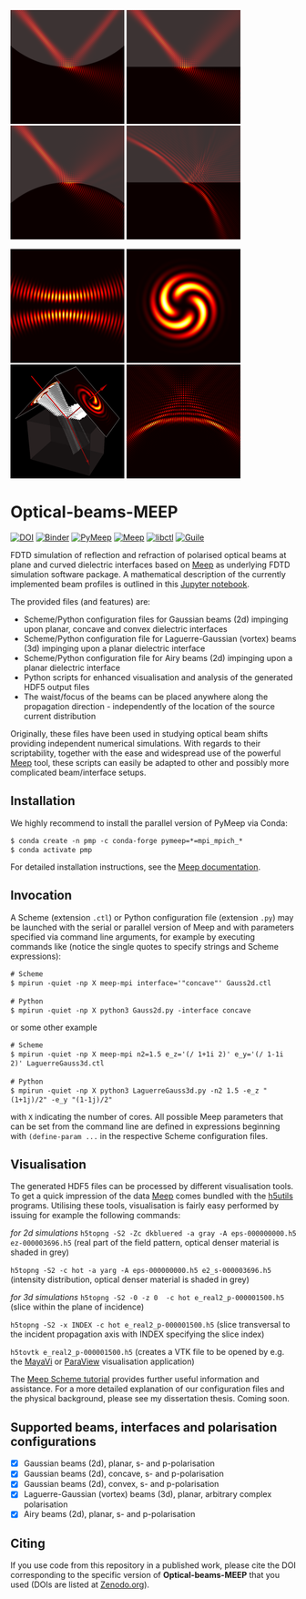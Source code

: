 ![concave](scripts/Gauss_2d/img/concave_intensity_cropped_rotated_resized.png)
![planar](scripts/Gauss_2d/img/planar_intensity_cropped_rotated_resized.png)
![convex](scripts/Gauss_2d/img/convex_intensity_cropped_rotated_resized.png)
![Airy](scripts/Airy_2d/img/Airy_beam_M_0_W_4_scattering.png)

![snap](scripts/Laguerre_Gauss_3d/img/vortex_beam_m_2_longitudinal_resized.png)
![snap](scripts/Laguerre_Gauss_3d/img/vortex_beam_m_2_transverse_resized.png)
![snap](scripts/Laguerre_Gauss_3d/img/vortex_beam_m_2_3d_half_resized.png)
![Airy](scripts/Airy_2d/img/Airy_beam_M_0_W_4_free_space.png)

# Optical-beams-MEEP
[![DOI](https://zenodo.org/badge/91711821.svg)](https://zenodo.org/badge/latestdoi/91711821)
[![Binder](https://mybinder.org/badge_logo.svg)](https://mybinder.org/v2/gh/DanielKotik/Optical-beams-MEEP/master?filepath=beam_profiles.ipynb)
[![PyMeep](https://img.shields.io/badge/PyMeep-1.12.0-success)](https://img.shields.io/badge/PyMeep-1.12.0-success)
[![Meep](https://img.shields.io/badge/Meep-1.7.0-success)](https://github.com/NanoComp/meep)
[![libctl](https://img.shields.io/badge/libctl-4.1.4-success)](https://github.com/NanoComp/libctl/)
[![Guile](https://img.shields.io/badge/Guile-2.2.3--4-success)](https://www.gnu.org/software/guile/)

FDTD simulation of reflection and refraction of polarised optical beams at plane and curved dielectric interfaces based on [Meep](https://github.com/stevengj/meep) as underlying FDTD simulation software package. A mathematical description of the currently implemented beam profiles is outlined in this [Jupyter notebook](https://github.com/DanielKotik/Optical-beams-MEEP/blob/master/beam_profiles.ipynb).

The provided files (and features) are:
*   Scheme/Python configuration files for Gaussian beams (2d) impinging upon planar, concave and convex dielectric interfaces
*   Scheme/Python configuration file for Laguerre-Gaussian (vortex) beams (3d) impinging upon a planar dielectric interface
*   Scheme/Python configuration file for Airy beams (2d) impinging upon a planar dielectric interface
*   Python scripts for enhanced visualisation and analysis of the generated HDF5 output files
*   The waist/focus of the beams can be placed anywhere along the propagation direction - independently of the location of the source current distribution

Originally, these files have been used in studying optical beam shifts providing independent numerical simulations. With regards to their scriptability, together with the ease and widespread use of the powerful [Meep](https://github.com/stevengj/meep) tool, these scripts can easily be adapted to other and possibly more complicated beam/interface setups.

## Installation
We highly recommend to install the parallel version of PyMeep via Conda:

```shell
$ conda create -n pmp -c conda-forge pymeep=*=mpi_mpich_*
$ conda activate pmp
```

For detailed installation instructions, see the [Meep documentation](https://meep.readthedocs.io/en/latest/Installation/#conda-packages).

## Invocation
A Scheme (extension ``.ctl``) or Python configuration file (extension `.py`) may be launched with the serial or parallel version of Meep and with parameters specified via command line arguments, for example by executing commands like (notice the single quotes to specify strings and Scheme expressions):

```shell
# Scheme
$ mpirun -quiet -np X meep-mpi interface='"concave"' Gauss2d.ctl

# Python
$ mpirun -quiet -np X python3 Gauss2d.py -interface concave
```

or some other example

```shell
# Scheme
$ mpirun -quiet -np X meep-mpi n2=1.5 e_z='(/ 1+1i 2)' e_y='(/ 1-1i 2)' LaguerreGauss3d.ctl

# Python
$ mpirun -quiet -np X python3 LaguerreGauss3d.py -n2 1.5 -e_z "(1+1j)/2" -e_y "(1-1j)/2"
```

with ``X`` indicating the number of cores. All possible Meep parameters that can be set from the command line are
defined in expressions beginning with ``(define-param ...`` in the respective Scheme configuration files.

## Visualisation
The generated HDF5 files can be processed by different visualisation tools. To get a quick impression of the data
[Meep](https://github.com/stevengj/meep) comes bundled with the [h5utils](https://github.com/stevengj/h5utils)
programs. Utilising these tools, visualisation is fairly easy performed by issuing for example the following commands:

_for 2d simulations_
``h5topng -S2 -Zc dkbluered -a gray -A eps-000000000.h5 ez-000003696.h5`` (real part of the field pattern, optical
denser material is shaded in grey)

``h5topng -S2 -c hot -a yarg -A eps-000000000.h5 e2_s-000003696.h5`` (intensity distribution, optical
denser material is shaded in grey)

_for 3d simulations_
``h5topng -S2 -0 -z 0  -c hot e_real2_p-000001500.h5`` (slice within the plane of incidence)

``h5topng -S2 -x INDEX -c hot e_real2_p-000001500.h5`` (slice transversal to the incident propagation axis with INDEX specifying the slice index)

``h5tovtk e_real2_p-000001500.h5`` (creates a VTK file to be opened by e.g. the [MayaVi](https://github.com/enthought/mayavi) or [ParaView](https://github.com/Kitware/ParaView) visualisation application)

The [Meep Scheme tutorial](https://meep.readthedocs.io/en/latest/Scheme_Tutorials/Basics/) provides further useful
information and assistance.
For a more detailed explanation of our configuration files and the physical background, please see my dissertation thesis. Coming soon.

## Supported beams, interfaces and polarisation configurations
-   [x] Gaussian beams (2d), planar, s- and p-polarisation
-   [x] Gaussian beams (2d), concave, s- and p-polarisation
-   [x] Gaussian beams (2d), convex, s- and p-polarisation
-   [x] Laguerre-Gaussian (vortex) beams (3d), planar, arbitrary complex polarisation
-   [x] Airy beams (2d), planar, s- and p-polarisation

## Citing
If you use code from this repository in a published work, please cite the DOI
corresponding to the specific version of **Optical-beams-MEEP** that you used
(DOIs are listed at [Zenodo.org](https://zenodo.org/)).
